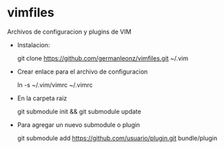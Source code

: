 vimfiles
========

Archivos de configuracion y plugins de VIM

- Instalacion:  

    git clone https://github.com/germanleonz/vimfiles.git ~/.vim

- Crear enlace para el archivo de configuracion 

    ln -s ~/.vim/vimrc ~/.vimrc

- En la carpeta raiz    

    git submodule init && git submodule update

- Para agregar un nuevo submodule o plugin  
  
    git submodule add https://github.com/usuario/plugin.git bundle/plugin

